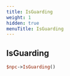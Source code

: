 ```yaml
---
title: IsGuarding
weight: 1
hidden: true
menuTitle: IsGuarding
---
```

## IsGuarding
```perl
$npc->IsGuarding()
```